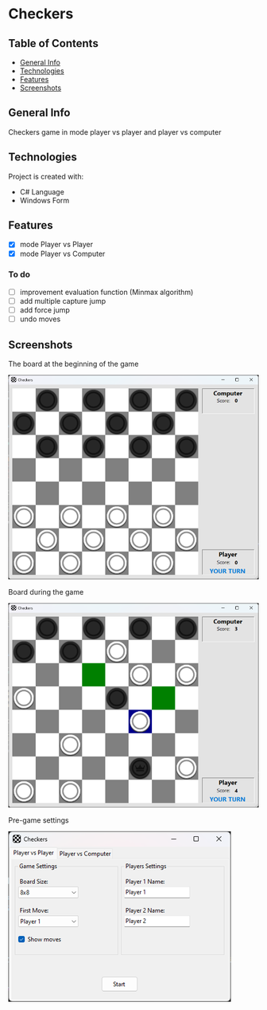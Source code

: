 # Checkers

## Table of Contents
* [General Info](#general-info)
* [Technologies](#technologies)
* [Features](#features)
* [Screenshots](#screenshots)

## General Info
Checkers game in mode player vs player and player vs computer

## Technologies
Project is created with:
* C# Language
* Windows Form

## Features
- [x] mode Player vs Player
- [x] mode Player vs Computer

### To do
- [ ] improvement evaluation function (Minmax algorithm)
- [ ] add multiple capture jump
- [ ] add force jump
- [ ] undo moves

## Screenshots
The board at the beginning of the game

![board](./screenshots/board_start.png?raw=true "board-start")

Board during the game

![board](./screenshots/board_game.png?raw=true "board-game")

Pre-game settings

![board](./screenshots/setting.png?raw=true "board-settings")
